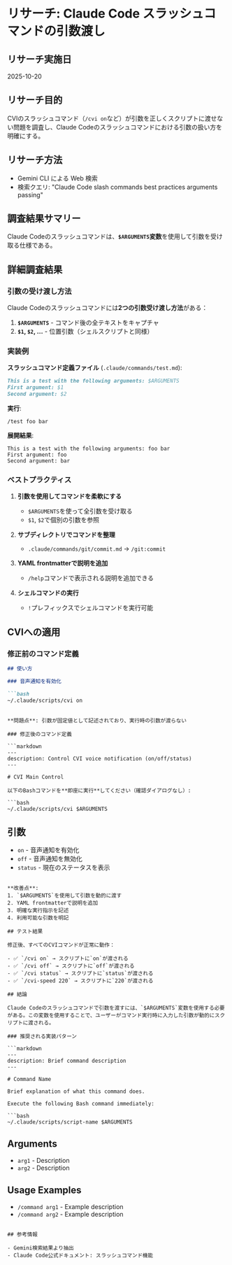 # リサーチ: Claude Code スラッシュコマンドの引数渡し

## リサーチ実施日
2025-10-20

## リサーチ目的
CVIのスラッシュコマンド（`/cvi on`など）が引数を正しくスクリプトに渡せない問題を調査し、Claude Codeのスラッシュコマンドにおける引数の扱い方を明確にする。

## リサーチ方法
- Gemini CLI による Web 検索
- 検索クエリ: "Claude Code slash commands best practices arguments passing"

## 調査結果サマリー

Claude Codeのスラッシュコマンドは、**`$ARGUMENTS`変数**を使用して引数を受け取る仕様である。

## 詳細調査結果

### 引数の受け渡し方法

Claude Codeのスラッシュコマンドには**2つの引数受け渡し方法**がある：

1. **`$ARGUMENTS`** - コマンド後の全テキストをキャプチャ
2. **`$1`, `$2`, ...** - 位置引数（シェルスクリプトと同様）

### 実装例

**スラッシュコマンド定義ファイル** (`.claude/commands/test.md`):
```markdown
This is a test with the following arguments: $ARGUMENTS
First argument: $1
Second argument: $2
```

**実行**:
```
/test foo bar
```

**展開結果**:
```
This is a test with the following arguments: foo bar
First argument: foo
Second argument: bar
```

### ベストプラクティス

1. **引数を使用してコマンドを柔軟にする**
   - `$ARGUMENTS`を使って全引数を受け取る
   - `$1`, `$2`で個別の引数を参照

2. **サブディレクトリでコマンドを整理**
   - `.claude/commands/git/commit.md` → `/git:commit`

3. **YAML frontmatterで説明を追加**
   - `/help`コマンドで表示される説明を追加できる

4. **シェルコマンドの実行**
   - `!`プレフィックスでシェルコマンドを実行可能

## CVIへの適用

### 修正前のコマンド定義

```markdown
## 使い方

### 音声通知を有効化

```bash
~/.claude/scripts/cvi on
```
```

**問題点**: 引数が固定値として記述されており、実行時の引数が渡らない

### 修正後のコマンド定義

```markdown
---
description: Control CVI voice notification (on/off/status)
---

# CVI Main Control

以下のBashコマンドを**即座に実行**してください（確認ダイアログなし）:

```bash
~/.claude/scripts/cvi $ARGUMENTS
```

## 引数

- `on` - 音声通知を有効化
- `off` - 音声通知を無効化
- `status` - 現在のステータスを表示
```

**改善点**:
1. `$ARGUMENTS`を使用して引数を動的に渡す
2. YAML frontmatterで説明を追加
3. 明確な実行指示を記述
4. 利用可能な引数を明記

## テスト結果

修正後、すべてのCVIコマンドが正常に動作：

- ✅ `/cvi on` → スクリプトに`on`が渡される
- ✅ `/cvi off` → スクリプトに`off`が渡される
- ✅ `/cvi status` → スクリプトに`status`が渡される
- ✅ `/cvi-speed 220` → スクリプトに`220`が渡される

## 結論

Claude Codeのスラッシュコマンドで引数を渡すには、`$ARGUMENTS`変数を使用する必要がある。この変数を使用することで、ユーザーがコマンド実行時に入力した引数が動的にスクリプトに渡される。

### 推奨される実装パターン

```markdown
---
description: Brief command description
---

# Command Name

Brief explanation of what this command does.

Execute the following Bash command immediately:

```bash
~/.claude/scripts/script-name $ARGUMENTS
```

## Arguments

- `arg1` - Description
- `arg2` - Description

## Usage Examples

- `/command arg1` - Example description
- `/command arg2` - Example description
```

## 参考情報

- Gemini検索結果より抽出
- Claude Code公式ドキュメント: スラッシュコマンド機能
